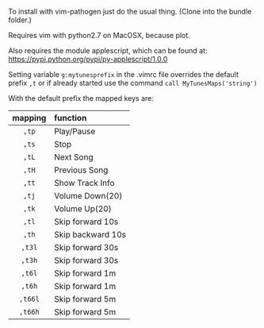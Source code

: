 To install with vim-pathogen just do the usual thing. (Clone into the bundle folder.)

Requires vim with python2.7 on MacOSX, because plot.

Also requires the module applescript, which can be found at: https://pypi.python.org/pypi/py-applescript/1.0.0

Setting variable `g:mytunesprefix` in the .vimrc file overrides the default prefix `,t` or if already started use the command 
`call MyTunesMaps('string')`

With the default prefix the mapped keys are:

| mapping | function          |
|:-------:|:----------------- |
| `,tp`   | Play/Pause        |
| `,ts`   | Stop              |
| `,tL`   | Next Song         |
| `,tH`   | Previous Song     |
| `,tt`   | Show Track Info   |
| `,tj`   | Volume Down(20)   |
| `,tk`   | Volume Up(20)     |
| `,tl`   | Skip forward 10s  |
| `,th`   | Skip backward 10s |
| `,t3l`  | Skip forward 30s  |
| `,t3h`  | Skip forward 30s  |
| `,t6l`  | Skip forward 1m   |
| `,t6h`  | Skip forward 1m   |
| `,t66l` | Skip forward 5m   |
| `,t66h` | Skip forward 5m   |
